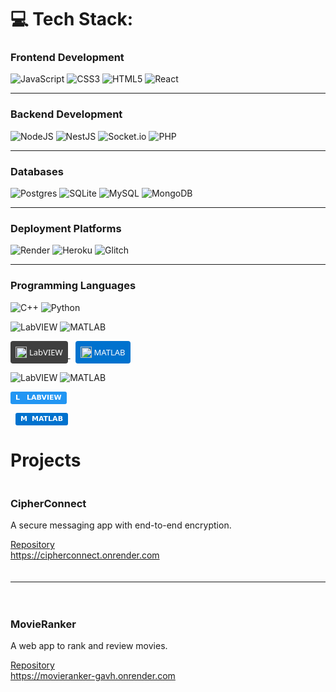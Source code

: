 
# 💻 Tech Stack:
### Frontend Development
![JavaScript](https://img.shields.io/badge/javascript-%23323330.svg?style=for-the-badge&logo=javascript&logoColor=%23F7DF1E) ![CSS3](https://img.shields.io/badge/css3-%231572B6.svg?style=for-the-badge&logo=css3&logoColor=white) ![HTML5](https://img.shields.io/badge/html5-%23E34F26.svg?style=for-the-badge&logo=html5&logoColor=white) ![React](https://img.shields.io/badge/react-%2320232a.svg?style=for-the-badge&logo=react&logoColor=%2361DAFB)

---

### Backend Development
![NodeJS](https://img.shields.io/badge/node.js-6DA55F?style=for-the-badge&logo=node.js&logoColor=white) ![NestJS](https://img.shields.io/badge/nestjs-%23E0234E.svg?style=for-the-badge&logo=nestjs&logoColor=white) ![Socket.io](https://img.shields.io/badge/Socket.io-black?style=for-the-badge&logo=socket.io&badgeColor=010101) ![PHP](https://img.shields.io/badge/php-%23777BB4.svg?style=for-the-badge&logo=php&logoColor=white)
 

---

### Databases
![Postgres](https://img.shields.io/badge/postgres-%23316192.svg?style=for-the-badge&logo=postgresql&logoColor=white) ![SQLite](https://img.shields.io/badge/sqlite-%2307405e.svg?style=for-the-badge&logo=sqlite&logoColor=white) ![MySQL](https://img.shields.io/badge/mysql-4479A1.svg?style=for-the-badge&logo=mysql&logoColor=white) ![MongoDB](https://img.shields.io/badge/MongoDB-%234ea94b.svg?style=for-the-badge&logo=mongodb&logoColor=white)

---

### Deployment Platforms
![Render](https://img.shields.io/badge/Render-%46E3B7.svg?style=for-the-badge&logo=render&logoColor=white) ![Heroku](https://img.shields.io/badge/heroku-%23430098.svg?style=for-the-badge&logo=heroku&logoColor=white) ![Glitch](https://img.shields.io/badge/glitch-%233333FF.svg?style=for-the-badge&logo=glitch&logoColor=white)

---

### Programming Languages
![C++](https://img.shields.io/badge/c++-%2300599C.svg?style=for-the-badge&logo=c%2B%2B&logoColor=white) ![Python](https://img.shields.io/badge/python-3670A0?style=for-the-badge&logo=python&logoColor=ffdd54)

![LabVIEW](https://img.shields.io/badge/LabVIEW-%23F2C400.svg?style=for-the-badge&logo=labview&logoColor=black&logoWidth=40)
![MATLAB](https://img.shields.io/badge/MATLAB-%23E14F1C.svg?style=for-the-badge&logo=matlab&logoColor=white&logoWidth=40)

<p>
  <a href="#">
    <span style="
      display: inline-flex;
      align-items: center;
      background-color: #3F3F3F;
      color: white;
      font-family: 'Segoe UI', Tahoma, Geneva, Verdana, sans-serif;
      font-size: 13px;
      font-weight: 500;
      padding: 4px 8px;
      border-radius: 4px;
      height: 28px;
    ">
      <img src="https://cdn.jsdelivr.net/gh/devicons/devicon@latest/icons/labview/labview-original.svg"
           height="18" style="margin-right:4px;" alt="LabVIEW" />
      LabVIEW
    </span>
  </a>

  <a href="#">
    <span style="
      display: inline-flex;
      align-items: center;
      background-color: #0072CE;
      color: white;
      font-family: 'Segoe UI', Tahoma, Geneva, Verdana, sans-serif;
      font-size: 13px;
      font-weight: 500;
      padding: 4px 8px;
      border-radius: 4px;
      height: 28px;
      margin-left:8px;
    ">
      <img src="https://cdn.jsdelivr.net/gh/devicons/devicon@latest/icons/matlab/matlab-original.svg"
           height="18" style="margin-right:4px;" alt="MATLAB" />
      MATLAB
    </span>
  </a>
</p>

![LabVIEW](https://img.shields.io/badge/LabVIEW-?style=for-the-badge&logo=data%3Aimage%2Fsvg%2Bxml%3Bbase64%2C<LABVIEW_BASE64_ENCODED>)
![MATLAB](https://img.shields.io/badge/MATLAB-?style=for-the-badge&logo=data%3Aimage%2Fsvg%2Bxml%3Bbase64%2C<MATLAB_BASE64_ENCODED>)

<p>
  <span style="
    display: inline-flex;
    align-items: center;
    background-color: #2296F3;       /* customize per logo */
    color: white;
    font-family: 'DejaVu Sans', Verdana, Geneva, sans-serif;
    font-size: 11px;
    font-weight: bold;
    padding: 0 8px;
    height: 20px;
    border-radius: 3px;
    text-transform: uppercase;
  ">
    <img src="https://cdn.jsdelivr.net/gh/devicons/devicon@latest/icons/labview/labview-original.svg"
         height="14" style="margin-right: 4px;" alt="LabVIEW" />
    LabVIEW
  </span>

  <span style="
    display: inline-flex;
    align-items: center;
    background-color: #0072CE;
    color: white;
    font-family: 'DejaVu Sans', Verdana, Geneva, sans-serif;
    font-size: 11px;
    font-weight: bold;
    padding: 0 8px;
    height: 20px;
    border-radius: 3px;
    margin-left: 8px;
    text-transform: uppercase;
  ">
    <img src="https://cdn.jsdelivr.net/gh/devicons/devicon@latest/icons/matlab/matlab-original.svg"
         height="14" style="margin-right: 4px;" alt="MATLAB" />
    MATLAB
  </span>
</p>



# Projects

<div style="display: flex; flex-direction: column; gap: 20px;">

  <div style="min-width: 150px;">
    <h3>CipherConnect</h3>
    <p>A secure messaging app with end-to-end encryption.</p>
    <a href="https://github.com/arturr0/CipherConnect-WebSocket" target="_blank">Repository</a><br>
    <a href="https://cipherconnect.onrender.com" target="_blank">https://cipherconnect.onrender.com</a>
  </div>

---

  <div style="min-width: 150px;">
    <h3>MovieRanker</h3>
    <p>A web app to rank and review movies.</p>
    <a href="https://github.com/arturr0/MovieRanker" target="_blank">Repository</a><br>
    <a href="https://movieranker-gavh.onrender.com" target="_blank">https://movieranker-gavh.onrender.com</a>
  </div>

</div>



